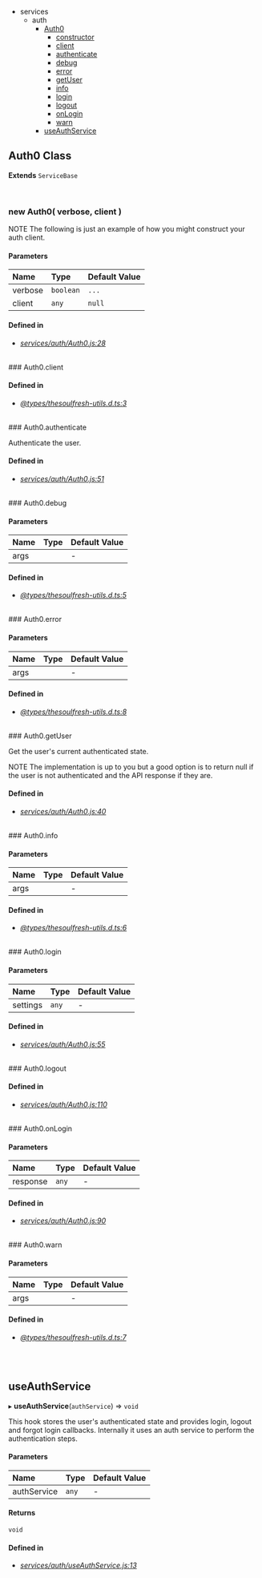- services
  - auth
    - <a href="#auth0">Auth0</a>
      - <a href="#constructor">constructor</a>
      - <a href="#client">client</a>
      - <a href="#authenticate">authenticate</a>
      - <a href="#debug">debug</a>
      - <a href="#error">error</a>
      - <a href="#getuser">getUser</a>
      - <a href="#info">info</a>
      - <a href="#login">login</a>
      - <a href="#logout">logout</a>
      - <a href="#onlogin">onLogin</a>
      - <a href="#warn">warn</a>
    - <a href="#useauthservice">useAuthService</a>


## Auth0 Class

__Extends__
`ServiceBase`


<br/>

### new Auth0( verbose, client )

NOTE
The following is just an example of how you might construct
your auth client.




#### Parameters
| Name | Type | Default Value |
| :--- | :--- | :------------ |
| verbose | `boolean` | `...` |
| client | `any` | `null` |


#### Defined in
- *[services/auth/Auth0.js:28](https://github.com/Apartment-Snapshot/snapshot-ui/tree/main/app/src/services/auth/services/auth/Auth0.js#L28)*

<br/>### Auth0.client


#### Defined in
- *[@types/thesoulfresh-utils.d.ts:3](https://github.com/Apartment-Snapshot/snapshot-ui/tree/main/app/src/services/auth/@types/thesoulfresh-utils.d.ts#L3)*

<br/>### Auth0.authenticate


Authenticate the user.






#### Defined in
- *[services/auth/Auth0.js:51](https://github.com/Apartment-Snapshot/snapshot-ui/tree/main/app/src/services/auth/services/auth/Auth0.js#L51)*

<br/>### Auth0.debug




#### Parameters
| Name | Type | Default Value |
| :--- | :--- | :------------ |
| args |  | *-* |


#### Defined in
- *[@types/thesoulfresh-utils.d.ts:5](https://github.com/Apartment-Snapshot/snapshot-ui/tree/main/app/src/services/auth/@types/thesoulfresh-utils.d.ts#L5)*

<br/>### Auth0.error




#### Parameters
| Name | Type | Default Value |
| :--- | :--- | :------------ |
| args |  | *-* |


#### Defined in
- *[@types/thesoulfresh-utils.d.ts:8](https://github.com/Apartment-Snapshot/snapshot-ui/tree/main/app/src/services/auth/@types/thesoulfresh-utils.d.ts#L8)*

<br/>### Auth0.getUser


Get the user's current authenticated state.

NOTE
The implementation is up to you but a good option
is to return null if the user is not authenticated
and the API response if they are.






#### Defined in
- *[services/auth/Auth0.js:40](https://github.com/Apartment-Snapshot/snapshot-ui/tree/main/app/src/services/auth/services/auth/Auth0.js#L40)*

<br/>### Auth0.info




#### Parameters
| Name | Type | Default Value |
| :--- | :--- | :------------ |
| args |  | *-* |


#### Defined in
- *[@types/thesoulfresh-utils.d.ts:6](https://github.com/Apartment-Snapshot/snapshot-ui/tree/main/app/src/services/auth/@types/thesoulfresh-utils.d.ts#L6)*

<br/>### Auth0.login




#### Parameters
| Name | Type | Default Value |
| :--- | :--- | :------------ |
| settings | `any` | *-* |


#### Defined in
- *[services/auth/Auth0.js:55](https://github.com/Apartment-Snapshot/snapshot-ui/tree/main/app/src/services/auth/services/auth/Auth0.js#L55)*

<br/>### Auth0.logout






#### Defined in
- *[services/auth/Auth0.js:110](https://github.com/Apartment-Snapshot/snapshot-ui/tree/main/app/src/services/auth/services/auth/Auth0.js#L110)*

<br/>### Auth0.onLogin




#### Parameters
| Name | Type | Default Value |
| :--- | :--- | :------------ |
| response | `any` | *-* |


#### Defined in
- *[services/auth/Auth0.js:90](https://github.com/Apartment-Snapshot/snapshot-ui/tree/main/app/src/services/auth/services/auth/Auth0.js#L90)*

<br/>### Auth0.warn




#### Parameters
| Name | Type | Default Value |
| :--- | :--- | :------------ |
| args |  | *-* |


#### Defined in
- *[@types/thesoulfresh-utils.d.ts:7](https://github.com/Apartment-Snapshot/snapshot-ui/tree/main/app/src/services/auth/@types/thesoulfresh-utils.d.ts#L7)*

<br/><br/>
## useAuthService

  ▸ **useAuthService**(`authService`) => `void`

This hook stores the user's authenticated state and provides
login, logout and forgot login callbacks. Internally it uses
an auth service to perform the authentication steps.




#### Parameters
| Name | Type | Default Value |
| :--- | :--- | :------------ |
| authService | `any` | *-* |


#### Returns
`void` 


#### Defined in
- *[services/auth/useAuthService.js:13](https://github.com/Apartment-Snapshot/snapshot-ui/tree/main/app/src/services/auth/services/auth/useAuthService.js#L13)*

<br/>

